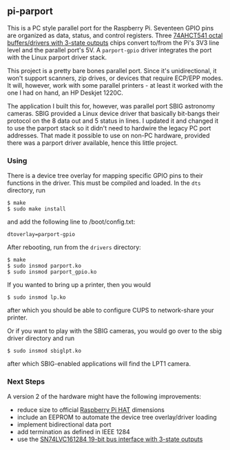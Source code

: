 ## pi-parport

This is a PC style parallel port for the Raspberry Pi.  Seventeen GPIO pins
are organized as data, status, and control registers.  Three
[74AHCT541 octal buffers/drivers with 3-state outputs](http://www.ti.com/product/SN74AHCT541)
chips convert to/from the Pi's 3V3 line level and the parallel port's 5V.  A
`parport-gpio` driver integrates the port with the Linux parport driver stack.

This project is a pretty bare bones parallel port.  Since it's unidirectional,
it won't support scanners, zip drives, or devices that require ECP/EPP modes.
It will, however, work with some parallel printers - at least it worked with
the one I had on hand, an HP Deskjet 1220C.

The application I built this for, however, was parallel port SBIG astronomy
cameras.  SBIG provided a Linux device driver that basically bit-bangs their
protocol on the 8 data out and 5 status in lines.  I updated it and changed
it to use the parport stack so it didn't need to hardwire the legacy PC port
addresses.  That made it possible to use on non-PC hardware, provided there
was a parport driver available, hence this little project.

### Using

There is a device tree overlay for mapping specific GPIO pins to
their functions in the driver.  This must be compiled and loaded.
In the `dts` directory, run
```
$ make
$ sudo make install
```
and add the following line to /boot/config.txt:
```
dtoverlay=parport-gpio
```
After rebooting, run from the `drivers` directory:
```
$ make
$ sudo insmod parport.ko
$ sudo insmod parport_gpio.ko
```
If you wanted to bring up a printer, then you would
```
$ sudo insmod lp.ko
```
after which you should be able to configure CUPS to network-share your
printer.

Or if you want to play with the SBIG cameras, you would go over to
the sbig driver directory and run
```
$ sudo insmod sbiglpt.ko
```
after which SBIG-enabled applications will find the LPT1 camera.

### Next Steps

A version 2 of the hardware might have the following improvements:
* reduce size to official
[Raspberry Pi HAT](https://github.com/raspberrypi/hats) dimensions
* include an EEPROM to automate the device tree overlay/driver loading
* implement bidirectional data port
* add termination as defined in IEEE 1284
* use the [SN74LVC161284 19-bit bus interface with 3-state outputs](http://www.ti.com/product/SN74LVC161284)

